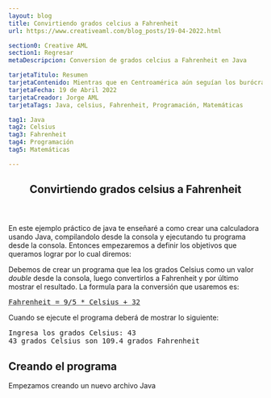 ```yaml
---
layout: blog
title: Convirtiendo grados celcius a Fahrenheit
url: https://www.creativeaml.com/blog_posts/19-04-2022.html

section0: Creative AML
section1: Regresar
metaDescripcion: Conversion de grados celcius a Fahrenheit en Java

tarjetaTitulo: Resumen
tarjetaContenido: Mientras que en Centroamérica aún seguían los burócratas corrompiendo e imponiendo sus impuestos, tributos y monopolios para corromper el comercio de los Centroaméricanos, debieron de invertir fuertes sumas de dinero para sacar a la invasión inglesa de Centroamérica.
tarjetaFecha: 19 de Abril 2022
tarjetaCreador: Jorge AML
tarjetaTags: Java, celsius, Fahrenheit, Programación, Matemáticas 

tag1: Java
tag2: Celsius
tag3: Fahrenheit
tag4: Programación
tag5: Matemáticas

---
```

<article>
<header><h1>Convirtiendo grados celsius a Fahrenheit</h1></header>
<section class="introducción">
<p>En este ejemplo práctico de java te enseñaré a como crear una calculadora usando Java, compilandolo desde la consola y ejecutando tu programa desde la consola. Entonces empezaremos a definir los objetivos que queramos lograr por lo cual diremos:</p>
<p>Debemos de crear un programa que lea los grados Celsius como un valor <i>double</i> desde la consola, luego convertirlos a Fahrenheit y por último mostrar el resultado. La formula para la conversión que usaremos es:</p>
<pre><abbr title="Formula para convertir">Fahrenheit = 9/5 * Celsius + 32</abbr></pre>
<p>Cuando se ejecute el programa deberá de mostrar lo siguiente:</p>
<pre>Ingresa los grados Celsius: 43 <br>43 grados Celsius son 109.4 grados Fahrenheit</pre>
<h2>Creando el programa</h2>
<p>Empezamos creando un nuevo archivo Java</p>
</section>
</article>